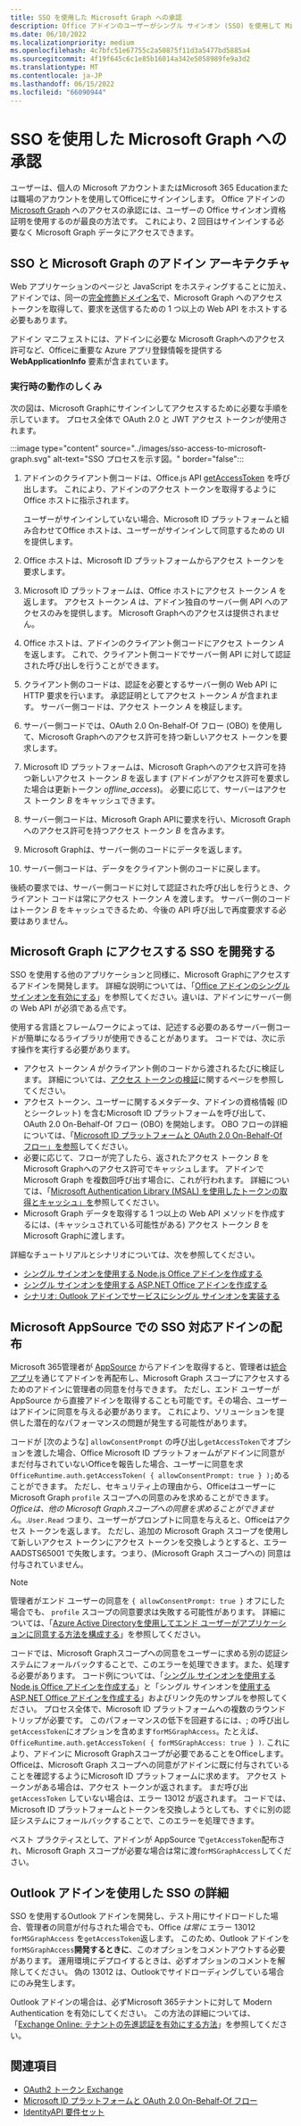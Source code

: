```yaml
---
title: SSO を使用した Microsoft Graph への承認
description: Office アドインのユーザーがシングル サインオン (SSO) を使用して Microsoft Graphからデータをフェッチする方法について説明します。
ms.date: 06/10/2022
ms.localizationpriority: medium
ms.openlocfilehash: 4c7bfc51e67755c2a50875f11d3a5477bd5885a4
ms.sourcegitcommit: 4f19f645c6c1e85b16014a342e5058989fe9a3d2
ms.translationtype: MT
ms.contentlocale: ja-JP
ms.lasthandoff: 06/15/2022
ms.locfileid: "66090944"
---
```

# <a name="authorize-to-microsoft-graph-with-sso"></a>SSO を使用した Microsoft Graph への承認

ユーザーは、個人の Microsoft アカウントまたはMicrosoft 365 Educationまたは職場のアカウントを使用してOfficeにサインインします。 Office アドインの [Microsoft Graph](https://developer.microsoft.com/graph/docs) へのアクセスの承認には、ユーザーの Office サインオン資格証明を使用するのが最良の方法です。 これにより、2 回目はサインインする必要なく Microsoft Graph データにアクセスできます。

## <a name="add-in-architecture-for-sso-and-microsoft-graph"></a>SSO と Microsoft Graph のアドイン アーキテクチャ

Web アプリケーションのページと JavaScript をホスティングすることに加え、アドインでは、同一の[完全修飾ドメイン名](/windows/desktop/DNS/f-gly#_dns_fully_qualified_domain_name_fqdn__gly)で、Microsoft Graph へのアクセス トークンを取得して、要求を送信するための 1 つ以上の Web API をホストする必要もあります。

アドイン マニフェストには、アドインに必要な Microsoft Graphへのアクセス許可など、Officeに重要な Azure アプリ登録情報を提供する **WebApplicationInfo** 要素が含まれています。

### <a name="how-it-works-at-runtime"></a>実行時の動作のしくみ

次の図は、Microsoft Graphにサインインしてアクセスするために必要な手順を示しています。 プロセス全体で OAuth 2.0 と JWT アクセス トークンが使用されます。

:::image type="content" source="../images/sso-access-to-microsoft-graph.svg" alt-text="SSO プロセスを示す図。" border="false":::

1. アドインのクライアント側コードは、Office.js API [getAccessToken](/javascript/api/office-runtime/officeruntime.auth#office-runtime-officeruntime-auth-getaccesstoken-member(1)) を呼び出します。 これにより、アドインのアクセス トークンを取得するようにOffice ホストに指示されます。

    ユーザーがサインインしていない場合、Microsoft ID プラットフォームと組み合わせてOffice ホストは、ユーザーがサインインして同意するための UI を提供します。

2. Office ホストは、Microsoft ID プラットフォームからアクセス トークンを要求します。
3. Microsoft ID プラットフォームは、Office ホストにアクセス トークン *A* を返します。 アクセス トークン *A* は、アドイン独自のサーバー側 API へのアクセスのみを提供します。 Microsoft Graphへのアクセスは提供されません。
4. Office ホストは、アドインのクライアント側コードにアクセス トークン *A* を返します。 これで、クライアント側コードでサーバー側 API に対して認証された呼び出しを行うことができます。
5. クライアント側のコードは、認証を必要とするサーバー側の Web API に HTTP 要求を行います。 承認証明としてアクセス トークン *A* が含まれます。 サーバー側コードは、アクセス トークン *A* を検証します。
6. サーバー側コードでは、OAuth 2.0 On-Behalf-Of フロー (OBO) を使用して、Microsoft Graphへのアクセス許可を持つ新しいアクセス トークンを要求します。
7. Microsoft ID プラットフォームは、Microsoft Graphへのアクセス許可を持つ新しいアクセス トークン *B* を返します (アドインがアクセス許可を要求した場合は更新トークン *offline_access*)。 必要に応じて、サーバーはアクセス トークン *B* をキャッシュできます。
8. サーバー側コードは、Microsoft Graph APIに要求を行い、Microsoft Graphへのアクセス許可を持つアクセス トークン *B* を含みます。
9. Microsoft Graphは、サーバー側のコードにデータを返します。
10. サーバー側コードは、データをクライアント側のコードに戻します。

後続の要求では、サーバー側コードに対して認証された呼び出しを行うとき、クライアント コードは常にアクセス トークン *A* を渡します。 サーバー側のコードはトークン *B* をキャッシュできるため、今後の API 呼び出しで再度要求する必要はありません。

## <a name="develop-an-sso-add-in-that-accesses-microsoft-graph"></a>Microsoft Graph にアクセスする SSO を開発する

SSO を使用する他のアプリケーションと同様に、Microsoft Graphにアクセスするアドインを開発します。 詳細な説明については、「[Office アドインのシングル サインオンを有効にする](../develop/sso-in-office-add-ins.md)」を参照してください。違いは、アドインにサーバー側の Web API が必須である点です。

使用する言語とフレームワークによっては、記述する必要のあるサーバー側コードが簡単になるライブラリが使用できることがあります。 コードでは、次に示す操作を実行する必要があります。

* アクセス トークン *A* がクライアント側のコードから渡されるたびに検証します。 詳細については、[アクセス トークンの検証](sso-in-office-add-ins.md#pass-the-access-token-to-server-side-code)に関するページを参照してください。
* アクセス トークン、ユーザーに関するメタデータ、アドインの資格情報 (ID とシークレット) を含むMicrosoft ID プラットフォームを呼び出して、OAuth 2.0 On-Behalf-Of フロー (OBO) を開始します。 OBO フローの詳細については、「[Microsoft ID プラットフォームと OAuth 2.0 On-Behalf-Of フロー」を参照](/azure/active-directory/develop/v2-oauth2-on-behalf-of-flow)してください。
* 必要に応じて、フローが完了したら、返されたアクセス トークン *B* を Microsoft Graphへのアクセス許可でキャッシュします。 アドインで Microsoft Graph を複数回呼び出す場合に、これが行われます。 詳細については、「[Microsoft Authentication Library (MSAL) を使用したトークンの取得とキャッシュ」を](/azure/active-directory/develop/msal-acquire-cache-tokens)参照してください。
* Microsoft Graph データを取得する 1 つ以上の Web API メソッドを作成するには、(キャッシュされている可能性がある) アクセス トークン *B* を Microsoft Graphに渡します。

詳細なチュートリアルとシナリオについては、次を参照してください。

* [シングル サインオンを使用する Node.js Office アドインを作成する](create-sso-office-add-ins-nodejs.md)
* [シングル サインオンを使用する ASP.NET Office アドインを作成する](create-sso-office-add-ins-aspnet.md)
* [シナリオ: Outlook アドインでサービスにシングル サインオンを実装する](../outlook/implement-sso-in-outlook-add-in.md)

## <a name="distributing-sso-enabled-add-ins-in-microsoft-appsource"></a>Microsoft AppSource での SSO 対応アドインの配布

Microsoft 365管理者が [AppSource](https://appsource.microsoft.com) からアドインを取得すると、管理者は[統合アプリ](/microsoft-365/admin/manage/test-and-deploy-microsoft-365-apps)を通じてアドインを再配布し、Microsoft Graph スコープにアクセスするためのアドインに管理者の同意を付与できます。 ただし、エンド ユーザーが AppSource から直接アドインを取得することも可能です。その場合、ユーザーはアドインに同意を与える必要があります。 これにより、ソリューションを提供した潜在的なパフォーマンスの問題が発生する可能性があります。

コードが [次のような] `allowConsentPrompt` の呼び出し`getAccessToken`でオプションを渡した場合、Office Microsoft ID プラットフォームがアドインに同意がまだ付与されていないOfficeを報告した場合、ユーザーに同意を求`OfficeRuntime.auth.getAccessToken( { allowConsentPrompt: true } );`めることができます。 ただし、セキュリティ上の理由から、Officeはユーザーに Microsoft Graph `profile` スコープへの同意のみを求めることができます。 *Officeは、他の Microsoft Graphスコープへの同意を求めることができません*。.`User.Read` つまり、ユーザーがプロンプトに同意を与えると、Officeはアクセス トークンを返します。 ただし、追加の Microsoft Graph スコープを使用して新しいアクセス トークンにアクセス トークンを交換しようとすると、エラー AADSTS65001 で失敗します。つまり、(Microsoft Graph スコープへの) 同意は付与されていません。

> [!NOTE]
> 管理者がエンド ユーザーの同意を `{ allowConsentPrompt: true }` オフにした場合でも、 `profile` スコープの同意要求は失敗する可能性があります。 詳細については、「[Azure Active Directoryを使用してエンド ユーザーがアプリケーションに同意する方法を構成する](/azure/active-directory/manage-apps/configure-user-consent)」を参照してください。

コードでは、Microsoft Graphスコープへの同意をユーザーに求める別の認証システムにフォールバックすることで、このエラーを処理できます。また、処理する必要があります。 コード例については、「[シングル サインオンを使用するNode.js Office アドインを作成する](create-sso-office-add-ins-nodejs.md)」と「シングル サインオンを[使用する ASP.NET Office アドインを作成する](create-sso-office-add-ins-aspnet.md)」およびリンク先のサンプルを参照してください。 プロセス全体で、Microsoft ID プラットフォームへの複数のラウンド トリップが必要です。 このパフォーマンスの低下を回避するには、; の呼び出し`getAccessToken`にオプションを含めます`forMSGraphAccess`。たとえば、 `OfficeRuntime.auth.getAccessToken( { forMSGraphAccess: true } )`. これにより、アドインに Microsoft Graphスコープが必要であることをOfficeします。 Officeは、Microsoft Graph スコープへの同意がアドインに既に付与されていることを確認するようにMicrosoft ID プラットフォームに求めます。 アクセス トークンがある場合は、アクセス トークンが返されます。 まだ呼び出 `getAccessToken` していない場合は、エラー 13012 が返されます。 コードでは、Microsoft ID プラットフォームとトークンを交換しようとしても、すぐに別の認証システムにフォールバックすることで、このエラーを処理できます。

ベスト プラクティスとして、アドインが AppSource で`getAccessToken`配布され、Microsoft Graph スコープが必要な場合は常に渡`forMSGraphAccess`してください。

## <a name="details-on-sso-with-an-outlook-add-in"></a>Outlook アドインを使用した SSO の詳細

SSO を使用するOutlook アドインを開発し、テスト用にサイドロードした場合、管理者の同意が付与された場合でも、Office *は常に* エラー 13012 `forMSGraphAccess` を`getAccessToken`返します。 このため、Outlook アドインを`forMSGraphAccess`**開発するときに**、このオプションをコメントアウトする必要があります。 運用環境にデプロイするときは、必ずオプションのコメントを解除してください。 偽の 13012 は、Outlookでサイドローディングしている場合にのみ発生します。

Outlook アドインの場合は、必ずMicrosoft 365テナントに対して Modern Authentication を有効にしてください。 この方法の詳細については、「[Exchange Online: テナントの先進認証を有効にする方法](https://social.technet.microsoft.com/wiki/contents/articles/32711.exchange-online-how-to-enable-your-tenant-for-modern-authentication.aspx)」を参照してください。

## <a name="see-also"></a>関連項目

* [OAuth2 トークン Exchange](https://tools.ietf.org/html/draft-ietf-oauth-token-exchange-02)
* [Microsoft ID プラットフォームと OAuth 2.0 On-Behalf-Of フロー](/azure/active-directory/develop/v2-oauth2-on-behalf-of-flow)
* [IdentityAPI 要件セット](/javascript/api/requirement-sets/common/identity-api-requirement-sets)
